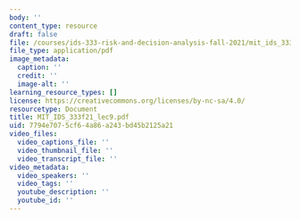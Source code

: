 ```yaml
---
body: ''
content_type: resource
draft: false
file: /courses/ids-333-risk-and-decision-analysis-fall-2021/mit_ids_333f21_lec92.pdf
file_type: application/pdf
image_metadata:
  caption: ''
  credit: ''
  image-alt: ''
learning_resource_types: []
license: https://creativecommons.org/licenses/by-nc-sa/4.0/
resourcetype: Document
title: MIT_IDS_333f21_lec9.pdf
uid: 7794e707-5cf6-4a86-a243-bd45b2125a21
video_files:
  video_captions_file: ''
  video_thumbnail_file: ''
  video_transcript_file: ''
video_metadata:
  video_speakers: ''
  video_tags: ''
  youtube_description: ''
  youtube_id: ''
---
```


